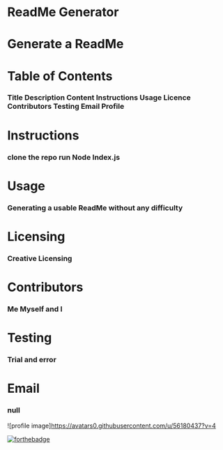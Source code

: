 # ReadMe Generator 
#  Generate a ReadMe 
# Table of Contents 
### Title Description Content Instructions Usage Licence Contributors Testing Email Profile 
# Instructions 
### clone the repo run Node Index.js 
# Usage 
### Generating a usable ReadMe without any difficulty 
# Licensing 
### Creative Licensing 
# Contributors 
### Me Myself and I
# Testing 
### Trial and error 
# Email  
### null 

 ![profile image]https://avatars0.githubusercontent.com/u/56180437?v=4 
 
 [![forthebadge](https://forthebadge.com/images/badges/powered-by-electricity.svg)](https://forthebadge.com)
